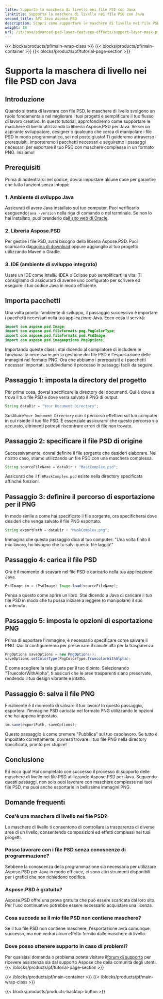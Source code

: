 ```yaml
---
title: Supporta la maschera di livello nei file PSD con Java
linktitle: Supporta la maschera di livello nei file PSD con Java
second_title: API Java Aspose.PSD
description: Scopri come supportare le maschere di livello nei file PSD utilizzando Aspose.PSD per Java attraverso un tutorial completo passo dopo passo.
weight: 18
url: /it/java/advanced-psd-layer-features-effects/support-layer-mask-psd-files/
---
```


{{< blocks/products/pf/main-wrap-class >}}
{{< blocks/products/pf/main-container >}}
{{< blocks/products/pf/tutorial-page-section >}}

# Supporta la maschera di livello nei file PSD con Java

## Introduzione
Quando si tratta di lavorare con file PSD, le maschere di livello svolgono un ruolo fondamentale nel migliorare i tuoi progetti e semplificare il tuo flusso di lavoro creativo. In questo tutorial, approfondiremo come supportare le maschere di livello utilizzando la libreria Aspose.PSD per Java. Se sei un aspirante sviluppatore, designer o qualcuno che cerca di manipolare i file PSD in modo programmatico, sei nel posto giusto! Ti guideremo attraverso i prerequisiti, importeremo i pacchetti necessari e seguiremo i passaggi necessari per esportare il tuo PSD con maschere complesse in un formato PNG. Iniziamo!
## Prerequisiti
Prima di addentrarci nel codice, dovrai impostare alcune cose per garantire che tutto funzioni senza intoppi:
### 1. Ambiente di sviluppo Java
 Assicurati di avere Java installato sul tuo computer. Puoi verificarlo eseguendo`java -version` nella riga di comando o nel terminale. Se non lo hai installato, puoi prenderlo da[Il sito web di Oracle](https://www.oracle.com/java/technologies/javase-jdk11-downloads.html).
### 2. Libreria Aspose.PSD
Per gestire i file PSD, avrai bisogno della libreria Aspose.PSD. Puoi scaricarlo da[pagina di download](https://releases.aspose.com/psd/java/) oppure aggiungilo al tuo progetto utilizzando Maven o Gradle.
### 3. IDE (ambiente di sviluppo integrato)
Usare un IDE come IntelliJ IDEA o Eclipse può semplificarti la vita. Ti consigliamo di assicurarti di averne uno configurato per scrivere ed eseguire il tuo codice Java in modo efficiente.
## Importa pacchetti
Una volta pronto l'ambiente di sviluppo, il passaggio successivo è importare i pacchetti necessari nella tua applicazione Java. Ecco cosa ti servirà:
```java
import com.aspose.psd.Image;
import com.aspose.psd.fileformats.png.PngColorType;
import com.aspose.psd.fileformats.psd.PsdImage;
import com.aspose.psd.imageoptions.PngOptions;
```
Importando queste classi, stai dicendo al compilatore di includere le funzionalità necessarie per la gestione dei file PSD e l'esportazione delle immagini nel formato PNG.
Ora che abbiamo i prerequisiti e i pacchetti necessari importati, suddividiamo il processo in passaggi facili da seguire.
## Passaggio 1: imposta la directory del progetto

Per prima cosa, dovrai specificare la directory dei documenti. Qui è dove si trova il tuo file PSD e dove verrà salvato il PNG di output.
```java
String dataDir = "Your Document Directory";
```
 Sostituire`Your Document Directory` con il percorso effettivo sul tuo computer in cui risiede il tuo file PSD. È essenziale assicurarsi che questo percorso sia accurato, altrimenti potresti riscontrare errori di file non trovato.
## Passaggio 2: specificare il file PSD di origine

Successivamente, dovrai definire il file sorgente che desideri elaborare. Nel nostro caso, stiamo utilizzando un file PSD con una maschera complessa.
```java
String sourceFileName = dataDir + "MaskComplex.psd";
```
 Assicurati che il file`MaskComplex.psd` esiste nella directory specificata affinché funzioni. 
## Passaggio 3: definire il percorso di esportazione per il PNG

In modo simile a come hai specificato il file sorgente, ora specificherai dove desideri che venga salvato il file PNG esportato.
```java
String exportPath = dataDir + "MaskComplex.png";
```
Immagina che questo passaggio dica al tuo computer: "Una volta finito il mio lavoro, ho bisogno che tu salvi questo file laggiù!"
## Passaggio 4: carica il file PSD

Ora è il momento di scavare nel file PSD e caricarlo nella tua applicazione Java.
```java
PsdImage im = (PsdImage) Image.load(sourceFileName);
```
Pensa a questo come aprire un libro. Stai dicendo a Java di caricare il tuo file PSD in modo che tu possa iniziare a leggere (o manipolare) il suo contenuto.
## Passaggio 5: imposta le opzioni di esportazione PNG

Prima di esportare l'immagine, è necessario specificare come salvare il PNG. Qui lo configureremo per preservare il canale alfa per la trasparenza.
```java
PngOptions saveOptions = new PngOptions();
saveOptions.setColorType(PngColorType.TruecolorWithAlpha);
```
È come scegliere la tela giusta per il tuo dipinto. Selezionando "TruecolorWithAlpha", ti assicuri che le aree trasparenti siano preservate, rendendo il tuo design vibrante e intatto.
## Passaggio 6: salva il file PNG

Finalmente è il momento di salvare il tuo lavoro! In questo passaggio, esporterai l'immagine PSD caricata nel formato PNG utilizzando le opzioni che hai appena impostato.
```java
im.save(exportPath, saveOptions);
```
Questo passaggio è come premere "Pubblica" sul tuo capolavoro. Se tutto è impostato correttamente, dovresti trovare il tuo file PNG nella directory specificata, pronto per stupire!
## Conclusione
Ed ecco qua! Hai completato con successo il processo di supporto delle maschere di livello nei file PSD utilizzando Aspose.PSD per Java. Seguendo questi passaggi, non solo puoi lavorare con maschere complesse nei tuoi file PSD, ma puoi anche esportarle in bellissime immagini PNG. 
## Domande frequenti
### Cos'è una maschera di livello nei file PSD?  
Le maschere di livello ti consentono di controllare la trasparenza di diverse aree di un livello, consentendo composizioni ed effetti complessi nei tuoi progetti.
### Posso lavorare con i file PSD senza conoscenze di programmazione?  
Sebbene la conoscenza della programmazione sia necessaria per utilizzare Aspose.PSD per Java in modo efficace, ci sono altri strumenti disponibili per i grafici che non richiedono codifica.
### Aspose.PSD è gratuito?  
Aspose.PSD offre una prova gratuita che può essere scaricata dal loro sito. Per l'uso continuativo potrebbe essere necessario acquistare una licenza.
### Cosa succede se il mio file PSD non contiene maschere?  
Se il tuo file PSD non contiene maschere, l'esportazione avrà comunque successo, ma non vedrai alcun effetto fornito dalle maschere di livello.
### Dove posso ottenere supporto in caso di problemi?  
 Per qualsiasi domanda o problema potete visitare il[forum di supporto](https://forum.aspose.com/c/psd/34) per ricevere assistenza sia dal supporto Aspose che dalla comunità degli utenti.
{{< /blocks/products/pf/tutorial-page-section >}}

{{< /blocks/products/pf/main-container >}}
{{< /blocks/products/pf/main-wrap-class >}}

{{< blocks/products/products-backtop-button >}}
